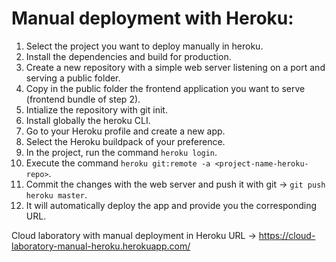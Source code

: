 # Manual deployment with Heroku:

1. Select the project you want to deploy manually in heroku.
2. Install the dependencies and build for production.
3. Create a new repository with a simple web server listening on a port and serving a public folder.
4. Copy in the public folder the frontend application you want to serve (frontend bundle of step 2).
5. Intialize the repository with git init.
6. Install globally the heroku CLI.
7. Go to your Heroku profile and create a new app.
8. Select the Heroku buildpack of your preference.
9. In the project, run the command ```heroku login```.
10. Execute the command ```heroku git:remote -a <project-name-heroku-repo>```.
11. Commit the changes with the web server and push it with git -> ```git push heroku master```.
12. It will automatically deploy the app and provide you the corresponding URL.

Cloud laboratory with manual deployment in Heroku URL -> https://cloud-laboratory-manual-heroku.herokuapp.com/
